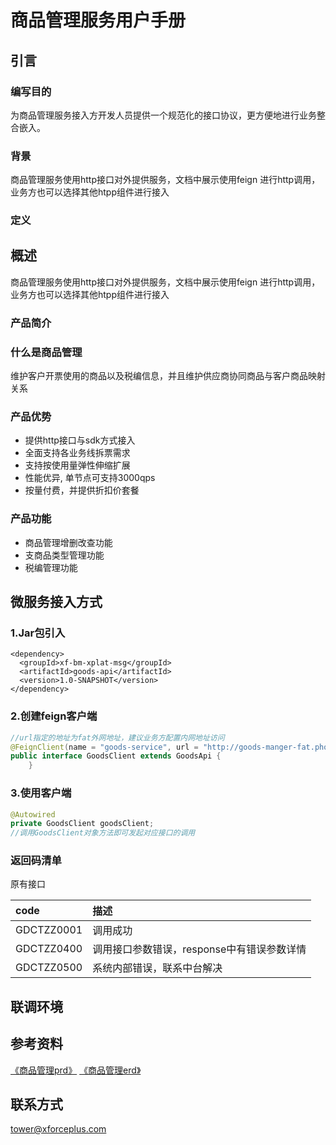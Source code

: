 # 商品管理服务用户手册

## 引言

### 编写目的

为商品管理服务接入方开发人员提供一个规范化的接口协议，更方便地进行业务整合嵌入。

### 背景

商品管理服务使用http接口对外提供服务，文档中展示使用feign 进行http调用，业务方也可以选择其他htpp组件进行接入
### 定义

## 概述

商品管理服务使用http接口对外提供服务，文档中展示使用feign 进行http调用，业务方也可以选择其他htpp组件进行接入
### 产品简介

### 什么是商品管理
维护客户开票使用的商品以及税编信息，并且维护供应商协同商品与客户商品映射关系

### 产品优势

+ 提供http接口与sdk方式接入
+ 全面支持各业务线拆票需求
+ 支持按使用量弹性伸缩扩展
+ 性能优异, 单节点可支持3000qps
+ 按量付费，并提供折扣价套餐

### 产品功能
+ 商品管理增删改查功能
+ 支商品类型管理功能
+ 税编管理功能

## 微服务接入方式
### 1.Jar包引入

<!--DOCUSAURUS_CODE_TABS-->
<!--pom-->
```pom
<dependency> 
  <groupId>xf-bm-xplat-msg</groupId>
  <artifactId>goods-api</artifactId>
  <version>1.0-SNAPSHOT</version>
</dependency>
```
<!--END_DOCUSAURUS_CODE_TABS-->

### 2.创建feign客户端
<!--DOCUSAURUS_CODE_TABS-->
<!--Java-->
```java
//url指定的地址为fat外网地址，建议业务方配置内网地址访问
@FeignClient(name = "goods-service", url = "http://goods-manger-fat.phoenix-t.xforceplus.com")
public interface GoodsClient extends GoodsApi {
    }
```
<!--END_DOCUSAURUS_CODE_TABS-->

### 3.使用客户端
<!--DOCUSAURUS_CODE_TABS-->
<!--Java-->
```java
@Autowired
private GoodsClient goodsClient;
//调用GoodsClient对象方法即可发起对应接口的调用
```
<!--END_DOCUSAURUS_CODE_TABS-->


### 返回码清单
原有接口

|  code  | 描述 | 
|  :---- |:----|
|GDCTZZ0001|调用成功|
| GDCTZZ0400 |调用接口参数错误，response中有错误参数详情|
| GDCTZZ0500 |系统内部错误，联系中台解决|

## 联调环境

## 参考资料

[《商品管理prd》](https://wiki.xforceplus.com/pages/viewpage.action?pageId=33460523&src=contextnavpagetreemode)
[《商品管理erd》](https://wiki.xforceplus.com/pages/viewpage.action?pageId=30028450&src=contextnavpagetreemode)

## 联系方式
tower@xforceplus.com